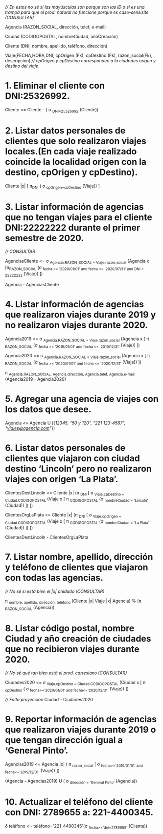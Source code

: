 *// En estos no sé si las mayúsculas son porque son las ID o si es una trampa para que el prod. natural no funcione porque es case-sensisite (CONSULTAR)*

Agencia (RAZON_SOCIAL, dirección, telef, e-mail)

Ciudad (CODIGOPOSTAL, nombreCiudad, añoCreación)

Cliente (DNI, nombre, apellido, teléfono, dirección)

Viaje(FECHA,HORA,DNI, cpOrigen (Fk), cpDestino (Fk), razon_social(Fk), descripcion) *// cpOrigen y cpDestino corresponden a la ciudades origen y destino del viaje*

# 1. Eliminar el cliente con DNI:25326992.

Cliente <= Cliente - ( σ <sub>DNI=25326992</sub> (Cliente))

# 2. Listar datos personales de clientes que solo realizaron viajes locales.(En cada viaje realizado coincide la localidad origen con la destino, cpOrigen y cpDestino).

Cliente |x| [ π<sub>DNI</sub> ( σ <sub>cpOrigen=cpDestino</sub> (Viaje)) ]

# 3. Listar información de agencias que no tengan viajes para el cliente DNI:22222222 durante el primer semestre de 2020.

*// CONSULTAR*

AgenciasCliente <= σ <sub>Agencia.RAZON_SOCIAL = Viaje.razon_social</sub> (Agencia x [π<sub>RAZON_SOCIAL</sub> (σ <sub>fecha >= '2020/01/01' and fecha <= '2020/07/31' and DNI = 22222222</sub> (Viaje)) ])

Agencia - AgenciasCliente

# 4. Listar información de agencias que realizaron viajes durante 2019 y no realizaron viajes durante 2020.

Agencia2019 <= σ <sub>Agencia.RAZON_SOCIAL = Viaje.razon_social</sub> (Agencia x [ π <sub>RAZON_SOCIAL</sub> (σ <sub>fecha >= '2019/01/01' and fecha <= '2019/12/31'</sub> (Viaje)) ])

Agencia2020 <= σ <sub>Agencia.RAZON_SOCIAL = Viaje.razon_social</sub> (Agencia x [ π <sub>RAZON_SOCIAL</sub> (σ <sub>fecha >= '2020/01/01' and fecha <= '2020/12/31'</sub> (Viaje)) ])

π <sub>Agencia.RAZON_SOCIAL, Agencia.dirección, Agencia.telef, Agencia.e-mail</sub> (Agencia2019 - Agencia2020)

# 5. Agregar una agencia de viajes con los datos que desee.

Agencia <= Agencia U ({*12345, "50 y 120", "221 123-4567", "viajes@agencia.com"*})

# 6. Listar datos personales de clientes que viajaron con ciudad destino ‘Lincoln’ pero no realizaron viajes con origen ‘La Plata’.

ClientesDestLincoln <= Cliente |x| (π <sub>DNI</sub> [ σ <sub>Viaje.cpDestino = Ciudad.CODIGOPOSTAL</sub> (Viaje x [ π <sub>CODIGOPOSTAL</sub> (σ <sub>nombreCiudad = 'Lincoln'</sub> (Ciudad)) ]) ])

ClientesOrgLaPlata <= Cliente |x| (π <sub>DNI</sub> [ σ <sub>Viaje.cpOrigen = Ciudad.CODIGOPOSTAL</sub> (Viaje x [ π <sub>CODIGOPOSTAL</sub> (σ <sub>nombreCiudad = 'La Plata'</sub> (Ciudad)) ]) ])

ClientesDestLincoln - ClientesOrgLaPlata

# 7. Listar nombre, apellido, dirección y teléfono de clientes que viajaron con todas las agencias.

*// No sé si está bien el |x| anidado (CONSULTAR)*

π <sub>nombre, apellido, dirección, teléfono</sub> (Cliente |x| Viaje |x| Agencia) % (π <sub>RAZON_SOCIAL</sub> (Agencia))

# 8. Listar código postal, nombre Ciudad y año creación de ciudades que no recibieron viajes durante 2020.

*// No sé qué tan bien está el prod. cartesiano (CONSULTAR)*

Ciudades2020 <= σ <sub>Viaje.cpDestino = Ciudad.CODIGOPOSTAL</sub> (Ciudad x [ π <sub>cpDestino</sub> ( σ <sub>fecha>='2020/01/01' and fecha<='2020/12/31'</sub> (Viaje)) ])

*// Falta proyección*
Ciudad - Ciudades2020

# 9. Reportar información de agencias que realizaron viajes durante 2019 o que tengan dirección igual a ‘General Pinto’.

Agencias2019 <=  Agencia |x| ( π <sub>razon_social</sub> [ σ <sub>fecha>='2019/01/01' and fecha<='2019/12/31'</sub> (Viaje)) ])

(Agencia - Agencias2019) U ( σ <sub>dirección = 'General Pinto'</sub> (Agencia))

# 10. Actualizar el teléfono del cliente con DNI: 2789655 a: 221-4400345.

δ teléfono <= teléfono='221-4400345'(σ <sub>fecha>='dni=2789655'</sub> (Cliente))